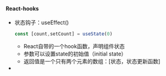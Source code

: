 #### React-hooks

- 状态钩子：useEffect()

  ```js
  const [count,setCount] = useState(0)
  ```

  - React自带的一个hook函数，声明组件状态
  - 参数可以设置state的初始值（initial state）
  - 返回值是一个只有两个元素的数组：[状态，状态更新函数]

- 

